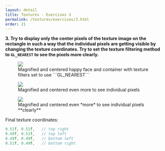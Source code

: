 ```yaml
---
layout: detail
title: Textures - Exercises 3
permalink: /textures/exercises/3.html
order: 21
---
```


**3. Try to display only the center pixels of the texture image on the rectangle in such a way that the individual pixels are getting visible by changing the texture coordinates. Try to set the texture filtering method to ```GL_NEAREST``` to see the pixels more clearly.** 

<figure>
    <img src="{{ site.baseurl }}/assets/textures/exercises/3/1.png">
    <figcaption>Magnified and centered happy face and container with texture filters set to use ```GL_NEAREST```</figcaption>
</figure>

<figure>
    <img src="{{ site.baseurl }}/assets/textures/exercises/3/2.png">
    <figcaption>Magnified and centered even more to see individual pixels</figcaption>
</figure>

<figure>
    <img src="{{ site.baseurl }}/assets/textures/exercises/3/3.png">
    <figcaption>Magnified and centered even *more* to see individual pixels **clearly**</figcaption>
</figure>

Final texture coordinates: 

```c++
0.51f, 0.51f,	// top right 
0.49f, 0.51f,	// top left 
0.49f, 0.49f,	// bottom left
0.51f, 0.49f,	// bottom right
```

